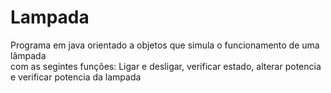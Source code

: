 # Lampada
Programa em java orientado a objetos que simula o funcionamento de uma lâmpada </br> com as segintes funções:
Ligar e desligar, verificar estado, alterar potencia e verificar potencia da lampada

